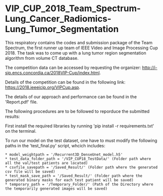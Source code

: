 # VIP_CUP_2018_Team_Spectrum-Lung_Cancer_Radiomics-Lung_Tumor_Segmentation
This respiratory contains the codes and submission package of the Team Spectrum, the first runner up team of IEEE Video and Image Processing Cup 2018. The task was to come up with a lung tumor region segmentation algorithm from volume CT database.

The competition data can be accessed by requesting the organizer: 
http://i-sip.encs.concordia.ca/2018VIP-Cup/index.html.

Details of the competition can be found in the following link:
https://2018.ieeeicip.org/VIPCup.asp.

The details of our approach and performance can be found in the 'Report.pdf' file. 

The following procedures are to be followed to reporduce the submitted results:

First install the required libraries by running 'pip install -r requirements.txt' on the terminal.

To run our model on the test dataset, one have to must modify the following paths in the 'test_final.py' script, whcich includes:

    * model_weightpath = '/Recurrent3D_DenseUnet_model.h5'
    * test_data_folder_path = '/VIP_CUP18_TestData/' (Folder path where all the val/test patients are located)
    * csvfile_savepath = '/Saved_Result/' (Folder path where the generated csv file will be saved)
    * test_mask_save_path = '/Saved_Result/' (Folder path where the generated binary masks for each test patient will be saved)
    * temporary_path = '/Temporary_Folder/' (Path of the Directory where the temporarily generated images will be saved)


